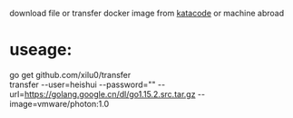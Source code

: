 download file or transfer docker image from [katacode](https://katacoda.com/courses/ubuntu/playground) or machine abroad

# useage:
go get github.com/xilu0/transfer     
transfer --user=heishui --password="" --url=https://golang.google.cn/dl/go1.15.2.src.tar.gz --image=vmware/photon:1.0
